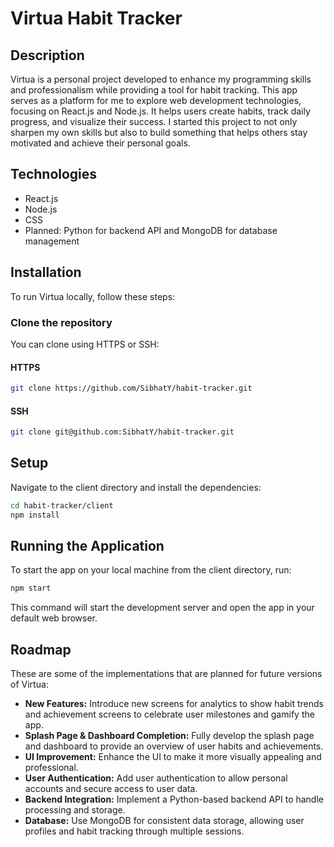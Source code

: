 # Virtua Habit Tracker

## Description
Virtua is a personal project developed to enhance my programming skills and professionalism while providing a tool for habit tracking. This app serves as a platform for me to explore web development technologies, focusing on React.js and Node.js. It helps users create habits, track daily progress, and visualize their success. I started this project to not only sharpen my own skills but also to build something that helps others stay motivated and achieve their personal goals.


## Technologies
- React.js
- Node.js
- CSS
- Planned: Python for backend API and MongoDB for database management

## Installation
To run Virtua locally, follow these steps:

### Clone the repository
You can clone using HTTPS or SSH:

#### HTTPS
```bash
git clone https://github.com/SibhatY/habit-tracker.git
```
#### SSH
```bash
git clone git@github.com:SibhatY/habit-tracker.git
```

## Setup
Navigate to the client directory and install the dependencies:

```bash
cd habit-tracker/client
npm install
```

## Running the Application
To start the app on your local machine from the client directory, run:

```bash
npm start
```

This command will start the development server and open the app in your default web browser.

## Roadmap

These are some of the implementations that are planned for future versions of Virtua:

- **New Features:** Introduce new screens for analytics to show habit trends and achievement screens to celebrate user milestones and gamify the app.
- **Splash Page & Dashboard Completion:** Fully develop the splash page and dashboard to provide an overview of user habits and achievements.
- **UI Improvement:** Enhance the UI to make it more visually appealing and professional.
- **User Authentication:** Add user authentication to allow personal accounts and secure access to user data.
- **Backend Integration:** Implement a Python-based backend API to handle processing and storage.
- **Database:** Use MongoDB for consistent data storage, allowing user profiles and habit tracking through multiple sessions.

